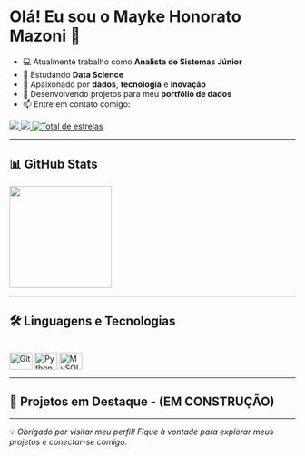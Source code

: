 # Olá! Eu sou o Mayke Honorato Mazoni 👋

- 💻 Atualmente trabalho como **Analista de Sistemas Júnior**
- 📘 Estudando **Data Science**
- 🎯 Apaixonado por **dados**, **tecnologia** e **inovação**
- 🔧 Desenvolvendo projetos para meu **portfólio de dados**
- 📫 Entre em contato comigo:

<div>
  <a href="https://www.linkedin.com/in/maykehonorato" target="_blank">
    <img src="https://img.shields.io/badge/-LinkedIn-%230077B5?style=for-the-badge&logo=linkedin&logoColor=white" target="_blank">
  </a> 
  <a href="mailto:maike-honorato@hotmail.com" target="_blank">
    <img src="https://img.shields.io/badge/-Email-%23333?style=for-the-badge&logo=gmail&logoColor=white">
  </a>
  <a href="https://github.com/MaykeHonorato?tab=repositories&sort=stargazers" target="_blank">
    <img alt="Total de estrelas" title="Total de estrelas GitHub" src="https://custom-icon-badges.demolab.com/github/stars/MaykeHonorato?color=55960c&style=for-the-badge&labelColor=488207&logo=star&label=estrelas">
  </a>
</div>

---

## 📊 GitHub Stats

<div>
  <a href="https://github.com/MaykeHonorato">
    <img height="180em" src="https://github-readme-stats.vercel.app/api?username=MaykeHonorato&show_icons=true&theme=algolia&include_all_commits=true&count_private=true"/>
  </a>
</div>

---

## 🛠️ Linguagens e Tecnologias

<div style="display: inline_block"><br>
  <img align="center" title="Git" alt="Git" height="30" width="40" src="https://cdn.jsdelivr.net/gh/devicons/devicon/icons/git/git-original.svg"/>
  <img align="center" title="Python" alt="Python" height="30" width="40" src="https://cdn.jsdelivr.net/gh/devicons/devicon/icons/python/python-original.svg"/>
  <img align="center" title="MySQL" alt="MySQL" height="30" width="40" src="https://cdn.jsdelivr.net/gh/devicons/devicon/icons/mysql/mysql-original.svg"/>
</div>

---

## 🚀 Projetos em Destaque - (EM  CONSTRUÇÃO)



---

💡 *Obrigado por visitar meu perfil! Fique à vontade para explorar meus projetos e conectar-se comigo.*
